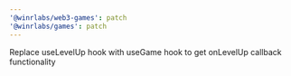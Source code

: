 ```yaml
---
'@winrlabs/web3-games': patch
'@winrlabs/games': patch
---
```


Replace useLevelUp hook with useGame hook to get onLevelUp callback functionality
